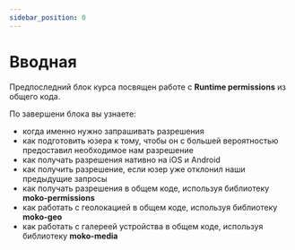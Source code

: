 ```yaml
---
sidebar_position: 0
---
```


# Вводная
Предпоследний блок курса посвящен работе с **Runtime permissions** из общего кода.

По завершени блока вы узнаете:
- когда именно нужно запрашивать разрешения
- как подготовить юзера к тому, чтобы он с большей вероятностью предоставил необходимое нам разрешение
- как получать разрешения нативно на iOS и Android
- как получить разрешение, если юзер уже отклонил наши предыдущие запросы
- как получать разрешения в общем коде, используя библиотеку **moko-permissions**
- как работать с геолокацией в общем коде, используя библиотеку **moko-geo**
- как работать с галереей устройства в общем коде, используя библиотеку **moko-media**
